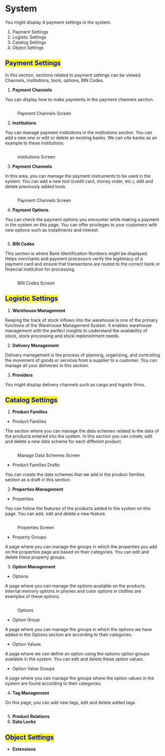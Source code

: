 # System

You might display 4 payment settings in the system:

1. Payment Settings
2. Logistic Settings
3. Catalog Settings
4. Object Settings

## <mark style="color:blue;">Payment Settings</mark>&#x20;

In this section, sections related to payment settings can be viewed. Channels, institutions, tools, options, BIN Codes.

1. **Payment Channels**

You can display how to make payments in the payment channels section.

<figure><img src="../../../.gitbook/assets/ödeme ayaraları.png" alt=""><figcaption><p>Payment Channels Screen</p></figcaption></figure>

2. **Institutions**

You can manage payment institutions in the institutions section. You can add a new one or edit or delete an existing banks. We can cite banks as an example to these institutions.

<figure><img src="../../../.gitbook/assets/banks.png" alt=""><figcaption><p>institutions Screen</p></figcaption></figure>

3. **Payment Channels**

In this area, you can manage the payment instruments to be used in the system. You can add a new tool (credit card, money order, etc.), edit and delete previously added tools.

<figure><img src="../../../.gitbook/assets/payment-channeşs.png" alt=""><figcaption><p>Payment Channels Screen</p></figcaption></figure>

4. **Payment Options**

You can check the payment options you encounter while making a payment in the system on this page. You can offer privileges to your customers with new options such as installments and interest.

<figure><img src="../../../.gitbook/assets/payment options.png" alt=""><figcaption></figcaption></figure>

5. **BIN Codes**

This section is where Bank Identification Numbers might be displayed. Helps merchants and payment processors verify the legitimacy of a payment card and ensure that transactions are routed to the correct bank or financial institution for processing.

<figure><img src="../../../.gitbook/assets/bin codes.png" alt=""><figcaption><p>BIN Codes Screen</p></figcaption></figure>

## <mark style="color:blue;">Logistic Settings</mark>

1. **Warehouse Management**

Keeping the track of stock inflows into the warehouse is one of the primary functions of the Warehouse Management System. It enables warehouse management with the perfect insights to understand the availability of stock, stock processing and stock replenishment needs.

2. **Delivery Management**

Delivery management is the process of planning, organizing, and controlling the movement of goods or services from a supplier to a customer. You can manage all your deliveries in this section.

3. **Providers**

You might display delivery channels such as cargo and logistic firms.

## <mark style="color:blue;">Catalog Settings</mark>

1. **Product Families**

* Product Families

The section where you can manage the data schemes related to the data of the products entered into the system. In this section you can create, edit and delete a new data scheme for each different product.

<figure><img src="../../../.gitbook/assets/product.png" alt=""><figcaption><p>Manage Data Schemes Screen</p></figcaption></figure>

* Product Families Drafts

You can create the data schemes that we add in the product families section as a draft in this section.

2. **Properties Management**

* Properties

You can follow the features of the products added to the system on this page. You can add, edit and delete a new feature.

<figure><img src="../../../.gitbook/assets/3.png" alt=""><figcaption><p>Properties Screen</p></figcaption></figure>

* Property Groups&#x20;

A page where you can manage the groups in which the properties you add on the properties page are based on their categories. You can edit and delete these property groups.

3. **Option Management**

* Options

A page where you can manage the options available on the products. Internal memory options in phones and color options in clothes are examples of these options.

<figure><img src="../../../.gitbook/assets/options.png" alt=""><figcaption><p>Options</p></figcaption></figure>

* Option Group

A page where you can manage the groups in which the options we have added in the Options section are according to their categories.

* Option Values

A page where we can define an option using the options option groups available in the system. You can edit and delete these option values.

* Option Value Groups

A page where you can manage the groups where the option values in the system are found according to their categories.

4. **Tag Management**

On this page, you can add new tags, edit and delete added tags.

<figure><img src="../../../.gitbook/assets/tag management.png" alt=""><figcaption></figcaption></figure>

5. **Product Relations**
6. **Data Locks**

## <mark style="color:blue;">Object Settings</mark>

* **Extensions**

